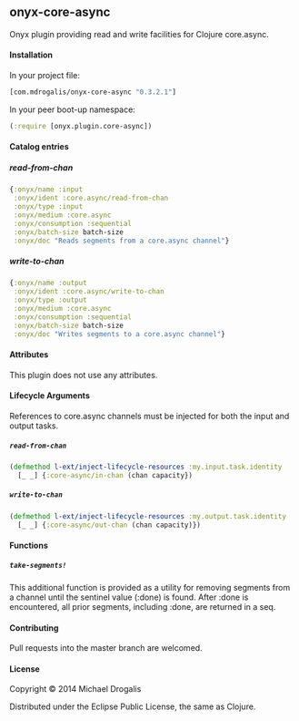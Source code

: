 ## onyx-core-async

Onyx plugin providing read and write facilities for Clojure core.async.

#### Installation

In your project file:

```clojure
[com.mdrogalis/onyx-core-async "0.3.2.1"]
```

In your peer boot-up namespace:

```clojure
(:require [onyx.plugin.core-async])
```

#### Catalog entries

##### read-from-chan

```clojure
{:onyx/name :input
 :onyx/ident :core.async/read-from-chan
 :onyx/type :input
 :onyx/medium :core.async
 :onyx/consumption :sequential
 :onyx/batch-size batch-size
 :onyx/doc "Reads segments from a core.async channel"}
```

##### write-to-chan

```clojure
{:onyx/name :output
 :onyx/ident :core.async/write-to-chan
 :onyx/type :output
 :onyx/medium :core.async
 :onyx/consumption :sequential
 :onyx/batch-size batch-size
 :onyx/doc "Writes segments to a core.async channel"}
```

#### Attributes

This plugin does not use any attributes.

#### Lifecycle Arguments

References to core.async channels must be injected for both the input and output tasks.

##### `read-from-chan`

```clojure
(defmethod l-ext/inject-lifecycle-resources :my.input.task.identity
  [_ _] {:core-async/in-chan (chan capacity})
```

##### `write-to-chan`

```clojure
(defmethod l-ext/inject-lifecycle-resources :my.output.task.identity
  [_ _] {:core-async/out-chan (chan capacity)})
```

#### Functions

##### `take-segments!`

This additional function is provided as a utility for removing segments
from a channel until the sentinel value (:done) is found. After :done
is encountered, all prior segments, including :done, are returned in a seq.

#### Contributing

Pull requests into the master branch are welcomed.

#### License

Copyright © 2014 Michael Drogalis

Distributed under the Eclipse Public License, the same as Clojure.
